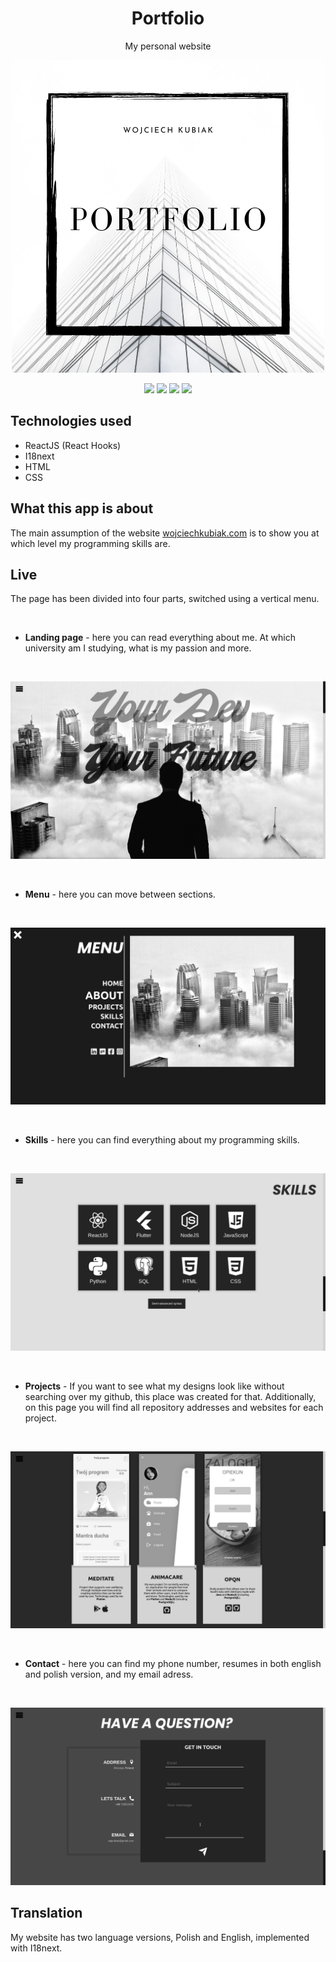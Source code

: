 <h1 align="center">Portfolio</h1>
<p align="center">My personal website</p>
<p align="center">
  <img src="https://github.com/wojciechkubiak/www/blob/main/MySite.png"/>
</p>

<p align="center">
  <img src="https://img.shields.io/badge/Made%20by-wojciechkubiak-blue"/>
  <img src="https://img.shields.io/website?url=https%3A%2F%2Fwojciechkubiak.com"/>
  <img src="https://img.shields.io/netlify/d192f684-c78b-4c8f-ad71-692827ce7e3a"/>
  <img src="https://img.shields.io/badge/react-16.13.1-informational"/>
</p>

## Technologies used
* ReactJS (React Hooks)
* I18next
* HTML
* CSS 

## What this app is about
The main assumption of the website [wojciechkubiak.com](https://wojciechkubiak.com) is to show you at which level my programming skills are.

## Live

<p>The page has been divided into four parts, switched using a vertical menu.</p>
<br />

* <b>Landing page</b> - here you can read everything about me. At which university am I studying, what is my passion and more.

<br />

<p align="center">
 <img src="https://github.com/wojciechkubiak/www/blob/main/landing.png"/>
</p>

<br />

* <b>Menu</b> - here you can move between sections.

<br />

<p align="center">
 <img src="https://github.com/wojciechkubiak/www/blob/main/menu.png"/>
</p>

<br />

* <b>Skills</b> - here you can find everything about my programming skills.

<br />

<p align="center">
  <img src="https://github.com/wojciechkubiak/www/blob/main/skills.png"/>
</p>
<br />

* <b>Projects</b> - If you want to see what my designs look like without searching over my github, this place was created for that. 
Additionally, on this page you will find all repository addresses and websites for each project.

<br />

<p align="center">
 <img src="https://github.com/wojciechkubiak/www/blob/main/projects.png"/>
</p>

<br />

* <b>Contact</b> - here you can find my phone number, resumes in both english and polish version, and my email adress.

<br />

<p align="center">
 <img src="https://github.com/wojciechkubiak/www/blob/main/contact.png"/>
</p>

## Translation

My website has two language versions, Polish and English, implemented with I18next.